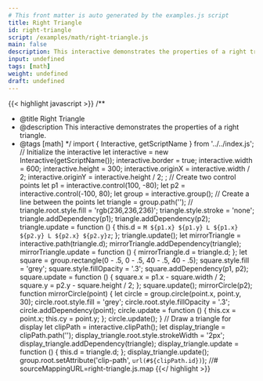 ```yaml
---
# This front matter is auto generated by the examples.js script
title: Right Triangle
id: right-triangle
script: /examples/math/right-triangle.js
main: false
description: This interactive demonstrates the properties of a right triangle.
input: undefined
tags: [math]
weight: undefined
draft: undefined
---
```


{{< highlight javascript >}}
/**
* @title Right Triangle
* @description This interactive demonstrates the properties of a right triangle.
* @tags [math]
*/
import { Interactive, getScriptName } from '../../index.js';
// Initialize the interactive
let interactive = new Interactive(getScriptName());
interactive.border = true;
interactive.width = 600;
interactive.height = 300;
interactive.originX = interactive.width / 2;
interactive.originY = interactive.height / 2;
;
// Create two control points
let p1 = interactive.control(100, -80);
let p2 = interactive.control(-100, 80);
let group = interactive.group();
// Create a line between the points
let triangle = group.path('');
// triangle.root.style.fill = 'rgb(236,236,236)';
triangle.style.stroke = 'none';
triangle.addDependency(p1);
triangle.addDependency(p2);
triangle.update = function () {
    this.d = `M ${p1.x} ${p1.y} L ${p1.x} ${p2.y} L ${p2.x} ${p2.y}z`;
};
triangle.update();
let mirrorTriangle = interactive.path(triangle.d);
mirrorTriangle.addDependency(triangle);
mirrorTriangle.update = function () {
    mirrorTriangle.d = triangle.d;
};
let square = group.rectangle(0 - .5, 0 - .5, 40 - .5, 40 - .5);
square.style.fill = 'grey';
square.style.fillOpacity = '.3';
square.addDependency(p1, p2);
square.update = function () {
    square.x = p1.x - square.width / 2;
    square.y = p2.y - square.height / 2;
};
square.update();
mirrorCircle(p2);
function mirrorCircle(point) {
    let circle = group.circle(point.x, point.y, 30);
    circle.root.style.fill = 'grey';
    circle.root.style.fillOpacity = '.3';
    circle.addDependency(point);
    circle.update = function () {
        this.cx = point.x;
        this.cy = point.y;
    };
    circle.update();
}
// Draw a triangle for display
let clipPath = interactive.clipPath();
let display_triangle = clipPath.path('');
display_triangle.root.style.strokeWidth = '2px';
display_triangle.addDependency(triangle);
display_triangle.update = function () {
    this.d = triangle.d;
};
display_triangle.update();
group.root.setAttribute('clip-path', `url(#${clipPath.id})`);
//# sourceMappingURL=right-triangle.js.map
{{</ highlight >}}

